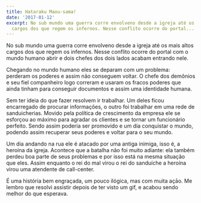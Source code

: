 ```yaml
---
title: Hataraku Maou-sama!
date: '2017-01-12'
excerpt: No sub mundo uma guerra corre envolveno desde a igreja até os mais altos
  cargos dos que regem os infernos. Nesse conflito ocorre do portal...
---
```




No sub mundo uma guerra corre envolveno desde a igreja até os mais altos cargos dos que regem os infernos. Nesse conflito ocorre do portal com o mundo humano abrir e dois chefes dos dois lados acabam entrando nele.

Chegando no mundo humano eles se deparam com um problema: perderam os poderes e assim não conseguem voltar. O chefe dos demônios e seu fiel companheiro logo correram e usaram os fracos poderes que ainda tinham para conseguir documentos e assim uma identidade humana.

Sem ter ideia do que fazer resolvem ir trabalhar. Um deles ficou encarregado de procurar informações, o outro foi trabalhar em uma rede de sanduicherias. Movido pela política de crescimento da empresa ele se esforçou ao máximo para agradar os clientes e se tornar um funcionário perfeito. Sendo assim poderia ser promovido e um dia conquistar o mundo, podendo assim recuperar seus poderes e voltar para o seu mundo.

Um dia andando na rua ele é atacado por uma antiga inimiga, isso é, a heroína da igreja. Acontece que a batalha não foi muito adiante: ela também perdeu boa parte de seus problemas e por isso está na mesma situação que eles. Assim enquanto o rei do mal virou o rei do sanduíche a heroína virou uma atendente de call-center.

É uma história bem engraçada, um pouco ilógica, mas com muita açāo. Me lembro que resolvi assistir depois de ter visto um gif, e acabou sendo melhor do que esperava.